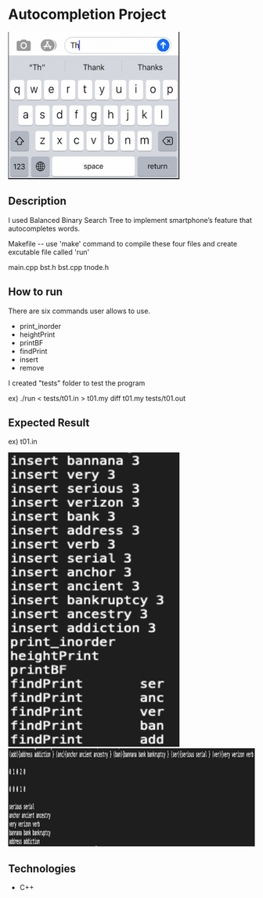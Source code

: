# Autocompletion Project

<img src="images/autocomplete_ex.png" width=350, height=300>

## Description 

I used Balanced Binary Search Tree to implement smartphone’s feature that autocompletes words. 

Makefile -- use 'make' command to compile these four files and create excutable file called 'run'	

main.cpp 
bst.h 
bst.cpp
tnode.h 

## How to run 

There are six commands user allows to use.
- print_inorder 
- heightPrint
- printBF
- findPrint
- insert
- remove

I created "tests" folder to test the program 

ex)
./run < tests/t01.in > t01.my
diff t01.my tests/t01.out

## Expected Result
ex) t01.in 


<img src="images/screenshot_t01.in.png" width=350, height=600>

<img src="images/screenshot_t01.out.png" width=800, height=200>


## Technologies

- C++
